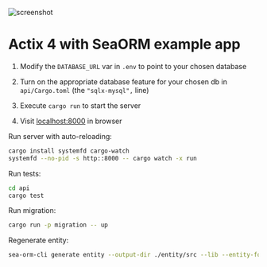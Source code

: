 ![screenshot](Screenshot.png)

# Actix 4 with SeaORM example app

1. Modify the `DATABASE_URL` var in `.env` to point to your chosen database

1. Turn on the appropriate database feature for your chosen db in `api/Cargo.toml` (the `"sqlx-mysql",` line)

1. Execute `cargo run` to start the server

1. Visit [localhost:8000](http://localhost:8000) in browser

Run server with auto-reloading:

```bash
cargo install systemfd cargo-watch
systemfd --no-pid -s http::8000 -- cargo watch -x run
```

Run tests:

```bash
cd api
cargo test
```

Run migration:

```bash
cargo run -p migration -- up
```

Regenerate entity:

```bash
sea-orm-cli generate entity --output-dir ./entity/src --lib --entity-format dense --with-serde both
```